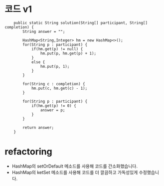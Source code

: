 # 코드 v1
```
    public static String solution(String[] participant, String[] completion) {
        String answer = "";

        HashMap<String,Integer> hm = new HashMap<>();
        for(String p : participant) {
            if(hm.get(p) != null) {
                hm.put(p, hm.get(p) + 1);
            }
            else {
                hm.put(p, 1);
            }
        }

        for(String c : completion) {
            hm.put(c, hm.get(c) - 1);
        }

        for(String p : participant) {
            if(hm.get(p) != 0) {
                answer = p;
            }
        }

        return answer;
    }
```

# refactoring

* HashMap의 setOrDefault 메소드를 사용해 코드를 간소화했습니다.
* HashMap의 ketSet 메소드를 사용해 코드를 더 깔끔하고 가독성있게 수정했습니다.
